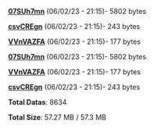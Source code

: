[**07SUh7mn**](/data/07SUh7mn.txt) (06/02/23 - 21:15)- 5802 bytes

[**csvCREgn**](/data/csvCREgn.txt) (06/02/23 - 21:15)- 243 bytes

[**VVnVAZFA**](/data/VVnVAZFA.txt) (06/02/23 - 21:15)- 177 bytes

[**07SUh7mn**](/data/07SUh7mn.txt) (06/02/23 - 21:15)- 5802 bytes

[**VVnVAZFA**](/data/VVnVAZFA.txt) (06/02/23 - 21:15)- 177 bytes

[**csvCREgn**](/data/csvCREgn.txt) (06/02/23 - 21:15)- 243 bytes

**Total Datas**: 8634

**Total Size**: 57.27 MB / 57.3 MB
